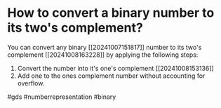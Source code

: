 # How to convert a binary number to its two's complement? 
You can convert any binary [[20241007151817]] number to its two's complement [[20241008163228]] by applying the following steps: 
1. Convert the number into it's one's complement [[20241008153136]]
2. Add one to the ones complement number without accounting for overflow.

#gds #numberrepresentation #binary
